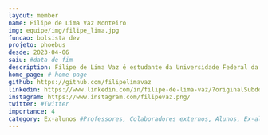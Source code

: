 ```yaml
---
layout: member
name: Filipe de Lima Vaz Monteiro
img: equipe/img/filipe_lima.jpg
funcao: bolsista dev
projeto: phoebus 
desde: 2023-04-06
saiu: #data de fim
description: Filipe de Lima Vaz é estudante da Universidade Federal da Paraíba. Atualmente faz parte da equipe Captura, onde desenvolve suas habilidades como desenvolvedor FullStack, trabalhando com as linguagens programação C e Javascript e as linguagens de marcação HTML e CSS, tem como objetivo uma carreira como developer FullStack.
home_page: # home page
github: https://github.com/filipelimavaz
linkedin: https://www.linkedin.com/in/filipe-de-lima-vaz/?originalSubdomain=br
instagram: https://www.instagram.com/filipevaz.png/
twitter: #Twitter
importance: 4
category: Ex-alunos #Professores, Colaboradores externos, Alunos, Ex-alunos
---
```

